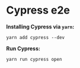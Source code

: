 # Cypress e2e

**Installing Cypress via `yarn`:**

`yarn add cypress --dev`

**Run Cypress:**

`yarn run cypress open`
